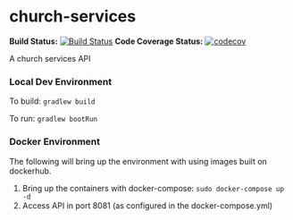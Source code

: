 
# church-services
**Build Status:**
[![Build Status](https://travis-ci.com/church-source/church-services.svg?branch=master)](https://travis-ci.com/church-source/church-services)
**Code Coverage Status:**
[![codecov](https://codecov.io/gh/church-source/church-services/branch/master/graph/badge.svg)](https://codecov.io/gh/church-source/church-services)

A church services API

### Local Dev Environment
To build: `gradlew build`

To run: `gradlew bootRun`

### Docker Environment
The following will bring up the environment with using images built on dockerhub. 
1. Bring up the containers with docker-compose: `sudo docker-compose up -d`
2. Access API in port 8081 (as configured in the docker-compose.yml)
